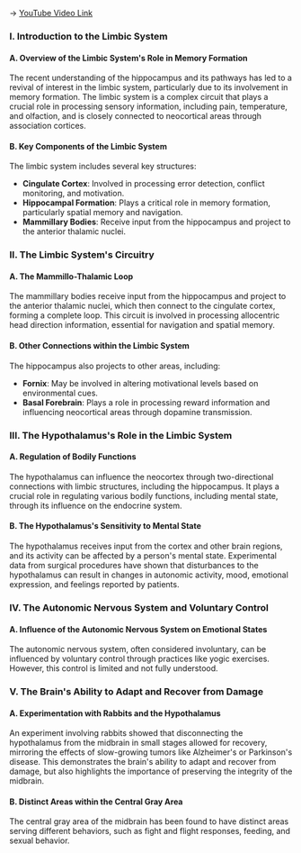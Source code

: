 -> [YouTube Video Link](https://www.youtube.com/watch?v=FqVRwxc8hqQ&list=PLUl4u3cNGP62ABe0O-0qtaHHxyKQi1ZwR&index=26&pp=iAQB)

### I. Introduction to the Limbic System
#### A. Overview of the Limbic System's Role in Memory Formation

The recent understanding of the hippocampus and its pathways has led to a revival of interest in the limbic system, particularly due to its involvement in memory formation. The limbic system is a complex circuit that plays a crucial role in processing sensory information, including pain, temperature, and olfaction, and is closely connected to neocortical areas through association cortices.

#### B. Key Components of the Limbic System

The limbic system includes several key structures:

*   **Cingulate Cortex**: Involved in processing error detection, conflict monitoring, and motivation.
*   **Hippocampal Formation**: Plays a critical role in memory formation, particularly spatial memory and navigation.
*   **Mammillary Bodies**: Receive input from the hippocampus and project to the anterior thalamic nuclei.

### II. The Limbic System's Circuitry
#### A. The Mammillo-Thalamic Loop

The mammillary bodies receive input from the hippocampus and project to the anterior thalamic nuclei, which then connect to the cingulate cortex, forming a complete loop. This circuit is involved in processing allocentric head direction information, essential for navigation and spatial memory.

#### B. Other Connections within the Limbic System

The hippocampus also projects to other areas, including:

*   **Fornix**: May be involved in altering motivational levels based on environmental cues.
*   **Basal Forebrain**: Plays a role in processing reward information and influencing neocortical areas through dopamine transmission.

### III. The Hypothalamus's Role in the Limbic System
#### A. Regulation of Bodily Functions

The hypothalamus can influence the neocortex through two-directional connections with limbic structures, including the hippocampus. It plays a crucial role in regulating various bodily functions, including mental state, through its influence on the endocrine system.

#### B. The Hypothalamus's Sensitivity to Mental State

The hypothalamus receives input from the cortex and other brain regions, and its activity can be affected by a person's mental state. Experimental data from surgical procedures have shown that disturbances to the hypothalamus can result in changes in autonomic activity, mood, emotional expression, and feelings reported by patients.

### IV. The Autonomic Nervous System and Voluntary Control
#### A. Influence of the Autonomic Nervous System on Emotional States

The autonomic nervous system, often considered involuntary, can be influenced by voluntary control through practices like yogic exercises. However, this control is limited and not fully understood.

### V. The Brain's Ability to Adapt and Recover from Damage
#### A. Experimentation with Rabbits and the Hypothalamus

An experiment involving rabbits showed that disconnecting the hypothalamus from the midbrain in small stages allowed for recovery, mirroring the effects of slow-growing tumors like Alzheimer's or Parkinson's disease. This demonstrates the brain's ability to adapt and recover from damage, but also highlights the importance of preserving the integrity of the midbrain.

#### B. Distinct Areas within the Central Gray Area

The central gray area of the midbrain has been found to have distinct areas serving different behaviors, such as fight and flight responses, feeding, and sexual behavior.